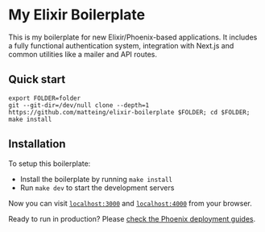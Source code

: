 # My Elixir Boilerplate

This is my boilerplate for new Elixir/Phoenix-based applications. It includes a fully functional authentication system, integration with Next.js and common utilities like a mailer and API routes.

## Quick start

```
export FOLDER=folder
git --git-dir=/dev/null clone --depth=1 https://github.com/matteing/elixir-boilerplate $FOLDER; cd $FOLDER; make install
```

## Installation

To setup this boilerplate:

- Install the boilerplate by running `make install`
- Run `make dev` to start the development servers

Now you can visit [`localhost:3000`](http://localhost:3000) and [`localhost:4000`](http://localhost:4000) from your browser.

Ready to run in production? Please [check the Phoenix deployment guides](https://hexdocs.pm/phoenix/deployment.html).
